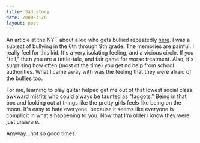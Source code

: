 ```yaml
---
title: Sad story
date: 2008-3-26
layout: post
---
```


An article at the NYT about a kid who gets bullied repeatedly [here](http://www.nytimes.com/2008/03/24/us/24land.html?ref=opinion).
I was a subject of bullying in the 6th through 9th grade. The memories
are painful. I really feel for this kid. It's a very isolating feeling,
and a vicious circle. If you "tell," then you are a tattle-tale, and fair
game for worse treatment. Also, it's surprising how often (most of the
time) you get no help from school authorities. What I came away with was
the feeling that they were afraid of the bullies too.
  
  
For me, learning to play guitar helped get me out of that lowest social
class: awkward misfits who could always be taunted as "faggots." Being
in that box and looking out at things like the pretty girls feels like
being on the moon. It's easy to hate everyone, because it seems like everyone
is complicit in what's happening to you. Now that I'm older I know they
were just unaware.
  
  
Anyway...not so good times.
